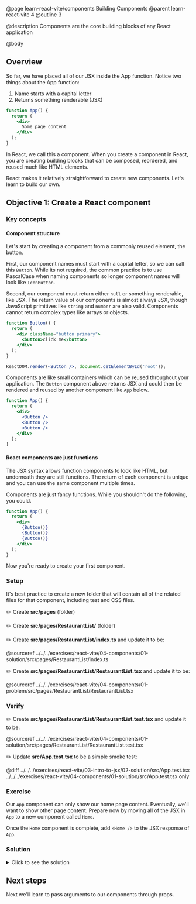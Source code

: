 @page learn-react-vite/components Building Components
@parent learn-react-vite 4
@outline 3

@description Components are the core building blocks of any React application

@body

## Overview

So far, we have placed all of our JSX inside the App function. Notice two things about the App function:

1. Name starts with a capital letter
2. Returns something renderable (JSX)

```jsx
function App() {
  return (
    <div>
      Some page content
    </div>
  );
}
```

In React, we call this a component. When you create a component in React, you are creating building blocks that can be composed, reordered, and reused much like HTML elements.

React makes it relatively straightforward to create new components. Let's learn to build our own.

## Objective 1: Create a React component

### Key concepts

#### Component structure

Let's start by creating a component from a commonly reused element, the button.

First, our component names must start with a capital letter, so we can call this `Button`. While its not required, the common practice is to use PascalCase when naming components so longer component names will look like `IconButton`.

Second, our component must return either `null` or something renderable, like JSX. The return value of our components is almost always JSX, though JavaScript primitives like `string` and `number` are also valid. Components cannot return complex types like arrays or objects.

```jsx
function Button() {
  return (
    <div className="button primary">
      <button>click me</button>
    </div>
  );
}

ReactDOM.render(<Button />, document.getElementById('root'));
```

Components are like small containers which can be reused throughout your application. The `Button` component above returns JSX and could then be rendered and reused by another component like `App` below.

```jsx
function App() {
  return (
    <div>
      <Button />
      <Button />
      <Button />
    </div>
  );
}
```

#### React components are just functions

The JSX syntax allows function components to look like HTML, but underneath they are still functions. The return of each component is unique and you can use the same component multiple times.

Components are just fancy functions. While you shouldn't do the following, you could.

```jsx
function App() {
  return (
    <div>
      {Button()}
      {Button()}
      {Button()}
    </div>
  );
}
```

Now you're ready to create your first component.

### Setup

It's best practice to create a new folder that will contain all of the related files for that component, including test and CSS files.

✏️ Create **src/pages** (folder)

✏️ Create **src/pages/RestaurantList/** (folder)

✏️ Create **src/pages/RestaurantList/index.ts** and update it to be:

@sourceref ../../../exercises/react-vite/04-components/01-solution/src/pages/RestaurantList/index.ts

✏️ Create **src/pages/RestaurantList/RestaurantList.tsx** and update it to be:

@sourceref ../../../exercises/react-vite/04-components/01-problem/src/pages/RestaurantList/RestaurantList.tsx

### Verify

✏️ Create **src/pages/RestaurantList/RestaurantList.test.tsx** and update it to be:

@sourceref ../../../exercises/react-vite/04-components/01-solution/src/pages/RestaurantList/RestaurantList.test.tsx

✏️ Update **src/App.test.tsx** to be a simple smoke test:

@diff ../../../exercises/react-vite/03-intro-to-jsx/02-solution/src/App.test.tsx ../../../exercises/react-vite/04-components/01-solution/src/App.test.tsx only

### Exercise

Our `App` component can only show our home page content. Eventually, we'll want to show other page content. Prepare now by moving all of the JSX in `App` to a new component called `Home`.

Once the `Home` component is complete, add `<Home />` to the JSX response of `App`.

### Solution

<details>
<summary>Click to see the solution</summary>

✏️ Update **src/App.tsx**

@diff ../../../exercises/react-vite/04-components/01-problem/src/App.tsx ../../../exercises/react-vite/04-components/01-solution/src/App.tsx only

✏️ Update **src/pages/RestaurantList/RestaurantList.tsx**

@diff ../../../exercises/react-vite/04-components/01-problem/src/pages/RestaurantList/RestaurantList.tsx ../../../exercises/react-vite/04-components/01-solution/src/pages/RestaurantList/RestaurantList.tsx only

<strong>Having issues with your local setup?</strong> See the solution in [StackBlitz](https://stackblitz.com/fork/github/bitovi/academy/tree/main/exercises/react-vite/04-components/01-solution?file=src/App.tsx) or [CodeSandbox](https://codesandbox.io/p/devbox/github/bitovi/academy/tree/main/exercises/react-vite/04-components/01-solution?file=src/App.tsx).

</details>

## Next steps

Next we'll learn to pass arguments to our components through props.